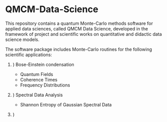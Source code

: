 # QMCM-Data-Science

This repository contains a quantum Monte-Carlo methods software for applied data sciences, called QMCM Data Science, 
developed in the framework of project and scientific works on quantitative and didactic data science models.

The software package includes Monte-Carlo routines for the following scientific applications:

1. ) Bose-Einstein condensation 
    
    - Quantum Fields
    - Coherence Times
    - Frequency Distributions

2. ) Spectral Data Analysis

    - Shannon Entropy of Gaussian Spectral Data

3. )
